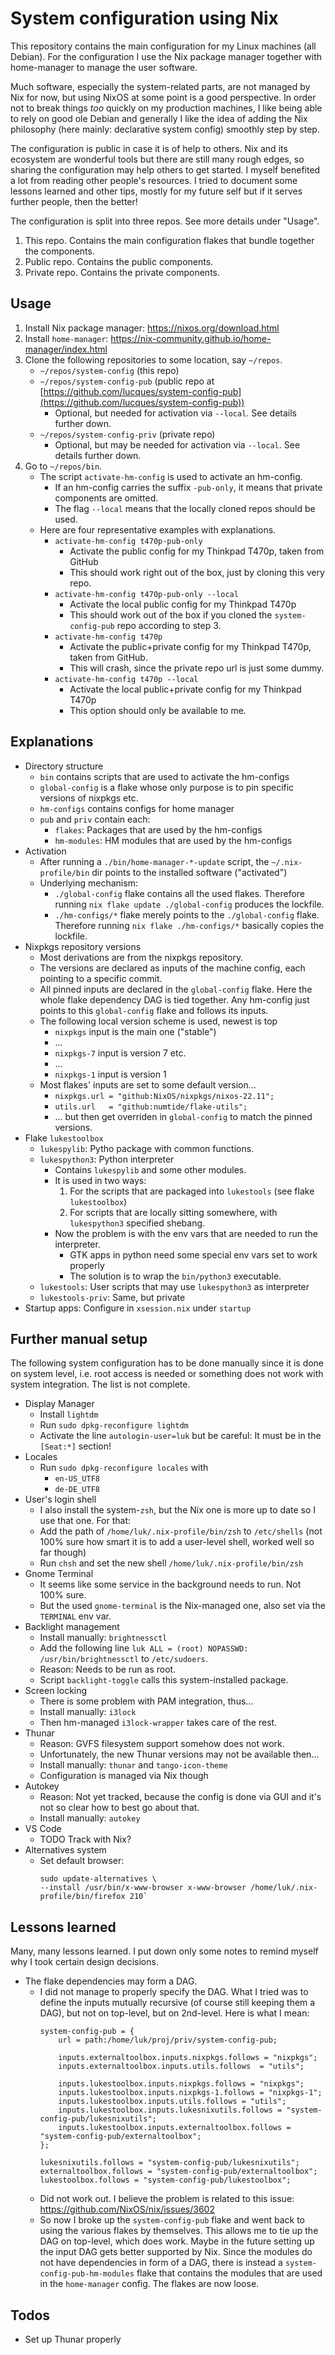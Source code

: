 # System configuration using Nix

This repository contains the main configuration for my Linux machines (all Debian). For the configuration I use the Nix package manager together with home-manager to manage the user software.

Much software, especially the system-related parts, are not managed by Nix for now, but using NixOS at some point is a good perspective. In order not to break things *too* quickly on my production machines, I like being able to rely on good ole Debian and generally I like the idea of adding the Nix philosophy (here mainly: declarative system config) smoothly step by step.

The configuration is public in case it is of help to others. Nix and its ecosystem are wonderful tools but there are still many rough edges, so sharing the configuration may help others to get started. I myself benefited a lot from reading other people's resources. I tried to document some lessons learned and other tips, mostly for my future self but if it serves further people, then the better!

The configuration is split into three repos. See more details under "Usage".
1. This repo. Contains the main configuration flakes that bundle together the components.
2. Public repo. Contains the public components.
2. Private repo. Contains the private components.


## Usage

1. Install Nix package manager: https://nixos.org/download.html
2. Install `home-manager`: https://nix-community.github.io/home-manager/index.html
3. Clone the following repositories to some location, say `~/repos`.
    - `~/repos/system-config` (this repo)
    - `~/repos/system-config-pub` (public repo at [https://github.com/lucques/system-config-pub](https://github.com/lucques/system-config-pub))
        - Optional, but needed for activation via `--local`. See details further down.
    - `~/repos/system-config-priv` (private repo)
        - Optional, but may be needed for activation via `--local`. See details further down.
4. Go to `~/repos/bin`.
    - The script `activate-hm-config` is used to activate an hm-config.
        - If an hm-config carries the suffix `-pub-only`, it means that private components are omitted.
        - The flag `--local` means that the locally cloned repos should be used.
    - Here are four representative examples with explanations.
        - `activate-hm-config t470p-pub-only`
            - Activate the public config for my Thinkpad T470p, taken from GitHub
            - This should work right out of the box, just by cloning this very repo.
        - `activate-hm-config t470p-pub-only --local`
            - Activate the local public config for my Thinkpad T470p
            - This should work out of the box if you cloned the `system-config-pub` repo according to step 3.
        - `activate-hm-config t470p`
            - Activate the public+private config for my Thinkpad T470p, taken from GitHub.
            - This will crash, since the private repo url is just some dummy.
        - `activate-hm-config t470p --local`
            - Activate the local public+private config for my Thinkpad T470p
            - This option should only be available to me. 


## Explanations

- Directory structure
    - `bin` contains scripts that are used to activate the hm-configs
    - `global-config` is a flake whose only purpose is to pin specific versions of nixpkgs etc. 
    - `hm-configs` contains configs for home manager
    - `pub` and `priv` contain each:
        - `flakes`: Packages that are used by the hm-configs
        - `hm-modules`: HM modules that are used by the hm-configs
- Activation
    - After running a `./bin/home-manager-*-update` script, the `~/.nix-profile/bin` dir points to the installed software ("activated")
    - Underlying mechanism:
        - `./global-config` flake contains all the used flakes. Therefore running `nix flake update ./global-config` produces the lockfile.
        - `./hm-configs/*` flake merely points to the `./global-config` flake. Therefore running `nix flake ./hm-configs/*` basically copies the lockfile.
- Nixpkgs repository versions
    - Most derivations are from the nixpkgs repository.
    - The versions are declared as inputs of the machine config, each pointing to a specific commit.
    - All pinned inputs are declared in the `global-config` flake. Here the whole flake dependency DAG is tied together. Any hm-config just points to this `global-config` flake and follows its inputs.  
    - The following local version scheme is used, newest is top
        - `nixpkgs` input is the main one ("stable")
        - ...
        - `nixpkgs-7` input is version 7 etc.
        - ...
        - `nixpkgs-1` input is version 1
    - Most flakes' inputs are set to some default version...
        - `nixpkgs.url = "github:NixOS/nixpkgs/nixos-22.11";`
        - `utils.url   = "github:numtide/flake-utils";`
        - ... but then get overriden in `global-config` to match the pinned versions.
- Flake `lukestoolbox`
    - `lukespylib`: Pytho package with common functions. 
    - `lukespython3`: Python interpreter
        - Contains `lukespylib` and some other modules.
        - It is used in two ways:
            1) For the scripts that are packaged into `lukestools` (see flake `lukestoolbox`)
            2) For scripts that are locally sitting somewhere, with `lukespython3` specified shebang.
        - Now the problem is with the env vars that are needed to run the interpreter.
            - GTK apps in python need some special env vars set to work properly
            - The solution is to wrap the `bin/python3` executable.
    - `lukestools`: User scripts that may use `lukespython3` as interpreter
    - `lukestools-priv`: Same, but private
- Startup apps: Configure in `xsession.nix` under `startup`


## Further manual setup

The following system configuration has to be done manually since it is done on system level, i.e. root access is needed or something does not work with system integration. The list is not complete.

- Display Manager
    - Install `lightdm`
    - Run `sudo dpkg-reconfigure lightdm`
    - Activate the line `autologin-user=luk` but be careful: It must be in the `[Seat:*]` section!
- Locales
    - Run `sudo dpkg-reconfigure locales` with
        - `en-US_UTF8`
        - `de-DE_UTF8`
- User's login shell
    - I also install the system-`zsh`, but the Nix one is more up to date so I use that one. For that:
    - Add the path of `/home/luk/.nix-profile/bin/zsh` to `/etc/shells` (not 100% sure how smart it is to add a user-level shell, worked well so far though)
    - Run `chsh` and set the new shell `/home/luk/.nix-profile/bin/zsh`
- Gnome Terminal
    - It seems like some service in the background needs to run. Not 100% sure.
    - But the used `gnome-terminal` is the Nix-managed one, also set via the `TERMINAL` env var.
- Backlight management
    - Install manually: `brightnessctl`
    - Add the following line `luk ALL = (root) NOPASSWD: /usr/bin/brightnessctl` to `/etc/sudoers`.
    - Reason: Needs to be run as root.
    - Script `backlight-toggle` calls this system-installed package.
- Screen locking
    - There is some problem with PAM integration, thus...
    - Install manually: `i3lock`
    - Then hm-managed `i3lock-wrapper` takes care of the rest.
- Thunar
    - Reason: GVFS filesystem support somehow does not work.
    - Unfortunately, the new Thunar versions may not be available then...
    - Install manually: `thunar` and `tango-icon-theme`
    - Configuration is managed via Nix though
- Autokey
    - Reason: Not yet tracked, because the config is done via GUI and it's not so clear how to best go about that.
    - Install manually: `autokey`
- VS Code
    - TODO Track with Nix?
- Alternatives system
    - Set default browser:
        ```
        sudo update-alternatives \
        --install /usr/bin/x-www-browser x-www-browser /home/luk/.nix-profile/bin/firefox 210`
        ```


## Lessons learned

Many, many lessons learned. I put down only some notes to remind myself why I took certain design decisions.

- The flake dependencies may form a DAG.
    - I did not manage to properly specify the DAG. What I tried was to define the inputs mutually recursive (of course still keeping them a DAG), but not on top-level, but on 2nd-level. Here is what I mean:
        ```
        system-config-pub = {
            url = path:/home/luk/proj/priv/system-config-pub;

            inputs.externaltoolbox.inputs.nixpkgs.follows = "nixpkgs";
            inputs.externaltoolbox.inputs.utils.follows  = "utils";

            inputs.lukestoolbox.inputs.nixpkgs.follows = "nixpkgs";
            inputs.lukestoolbox.inputs.nixpkgs-1.follows = "nixpkgs-1";
            inputs.lukestoolbox.inputs.utils.follows = "utils";
            inputs.lukestoolbox.inputs.lukesnixutils.follows = "system-config-pub/lukesnixutils";
            inputs.lukestoolbox.inputs.externaltoolbox.follows = "system-config-pub/externaltoolbox";
        };

        lukesnixutils.follows = "system-config-pub/lukesnixutils";
        externaltoolbox.follows = "system-config-pub/externaltoolbox";
        lukestoolbox.follows = "system-config-pub/lukestoolbox";
        ```
    - Did not work out. I believe the problem is related to this issue: https://github.com/NixOS/nix/issues/3602
    - So now I broke up the `system-config-pub` flake and went back to using the various flakes by themselves. This allows me to tie up the DAG on top-level, which does work. Maybe in the future setting up the input DAG gets better supported by Nix. Since the modules do not have dependencies in form of a DAG, there is instead a `system-config-pub-hm-modules` flake that contains the modules that are used in the `home-manager` config. The flakes are now loose.


## Todos

- Set up Thunar properly